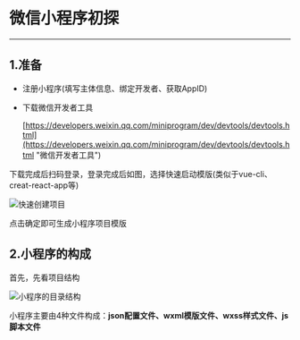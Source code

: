 # 微信小程序初探 #

----------

## 1.准备 ##
 
- 注册小程序(填写主体信息、绑定开发者、获取AppID)
	
- 下载微信开发者工具

   [https://developers.weixin.qq.com/miniprogram/dev/devtools/devtools.html](https://developers.weixin.qq.com/miniprogram/dev/devtools/devtools.html "微信开发者工具")

下载完成后扫码登录，登录完成后如图，选择快速启动模版(类似于vue-cli、creat-react-app等)


![快速创建项目](https://i.imgur.com/J9xlXpI.png)


点击确定即可生成小程序项目模版


## 2.小程序的构成 ##

首先，先看项目结构

![小程序的目录结构](https://i.imgur.com/T9D9eul.png)

小程序主要由4种文件构成：**json配置文件、wxml模版文件、wxss样式文件、js脚本文件**